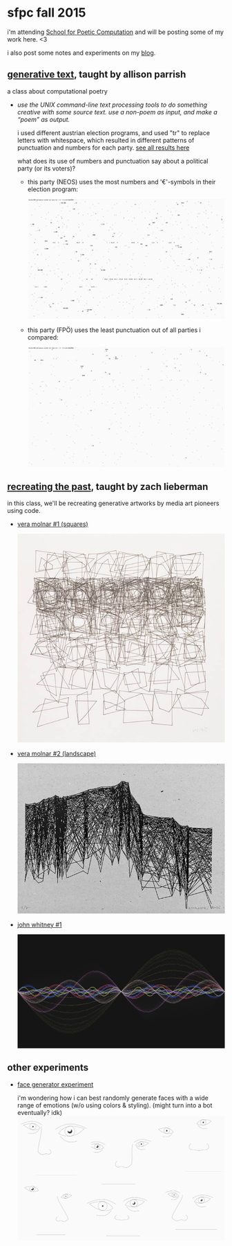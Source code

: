 # sfpc fall 2015
i'm attending [School for Poetic Computation](http://sfpc.io) and will be posting some of my work here. &lt;3

i also post some notes and experiments on my [blog](http://sarahsfpc.tumblr.com).


## [generative text](/generative_text), taught by allison parrish
a class about computational poetry
* _use the UNIX command-line text processing tools to do something creative with some source text. use a non-poem as input, and make a “poem” as output._

  i used different austrian election programs, and used "tr" to replace letters with whitespace, which resulted in different patterns of punctuation and numbers for each party.
  [see all results here](http://www.sarahhoworka.com/projects/wahlpoesie)

  what does its use of numbers and punctuation say about a political party (or its voters)?
  
  * this party (NEOS) uses the most numbers and '€'-symbols in their election program:
    
    ![neos](/generative_text/neos.png)

  * this party (FPÖ) uses the least punctuation out of all parties i compared:

    ![fpoe](/generative_text/fpoe.png)


## [recreating the past](/recreating_the_past), taught by zach lieberman
in this class, we'll be recreating generative artworks by media art pioneers using code.
* [vera molnar #1 (squares)](/recreating_the_past/vera_squares/sketch.js)
  
  ![vera molnar's original image](/recreating_the_past/vera_squares/vera_squares.png)

* [vera molnar #2 (landscape)](/recreating_the_past/vera_landscape/sketch.js)

  ![vera molnar's original image](/recreating_the_past/vera_landscape/vera_landscape.jpg)

* [john whitney #1](/recreating_the_past/whitney_sine_fuzzy/sketch.js)

  ![whitney sine image](/recreating_the_past/whitney_sine_fuzzy/whitney.jpg)

## other experiments

* [face generator experiment](/other_experiments/face_generator/sketch.js)
  
  i'm wondering how i can best randomly generate faces with a wide range of emotions (w/o using colors & styling). (might turn into a bot eventually? idk)
  ![faces](/other_experiments/face_generator/faces_draft.png)

